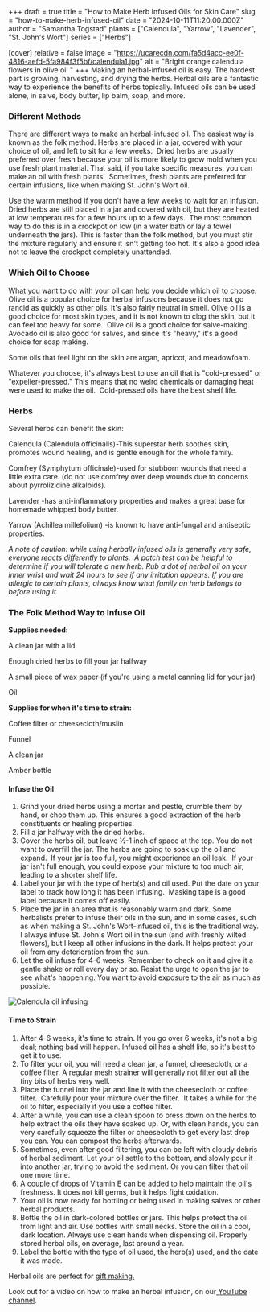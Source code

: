 +++
draft = true
title = "How to Make Herb Infused Oils for Skin Care"
slug = "how-to-make-herb-infused-oil"
date = "2024-10-11T11:20:00.000Z"
author = "Samantha Togstad"
plants = ["Calendula", "Yarrow", "Lavender", "St. John's Wort"]
series = ["Herbs"]

[cover]
relative = false
image = "https://ucarecdn.com/fa5d4acc-ee0f-4816-aefd-5fa984f3f5bf/calendula1.jpg"
alt = "Bright orange calendula flowers in olive oil "
+++
Making an herbal-infused oil is easy. The hardest part is growing, harvesting, and drying the herbs. Herbal oils are a fantastic way to experience the benefits of herbs topically. Infused oils can be used alone, in salve, body butter, lip balm, soap, and more. 

### Different Methods

There are different ways to make an herbal-infused oil. The easiest way is known as the folk method. Herbs are placed in a jar, covered with your choice of oil, and left to sit for a few weeks.  Dried herbs are usually preferred over fresh because your oil is more likely to grow mold when you use fresh plant material. That said, if you take specific measures, you can make an oil with fresh plants.  Sometimes, fresh plants are preferred for certain infusions, like when making St. John's Wort oil. 

Use the warm method if you don't have a few weeks to wait for an infusion.  Dried herbs are still placed in a jar and covered with oil, but they are heated at low temperatures for a few hours up to a few days.  The most common way to do this is in a crockpot on low (in a water bath or lay a towel underneath the jars). This is faster than the folk method, but you must stir the mixture regularly and ensure it isn't getting too hot. It's also a good idea not to leave the crockpot completely unattended. 

### Which Oil to Choose

What you want to do with your oil can help you decide which oil to choose. Olive oil is a popular choice for herbal infusions because it does not go rancid as quickly as other oils. It's also fairly neutral in smell. Olive oil is a good choice for most skin types, and it is not known to clog the skin, but it can feel too heavy for some.  Olive oil is a good choice for salve-making.  Avocado oil is also good for salves, and since it's "heavy," it's a good choice for soap making. 

Some oils that feel light on the skin are argan, apricot, and meadowfoam. 

Whatever you choose, it's always best to use an oil that is "cold-pressed" or "expeller-pressed." This means that no weird chemicals or damaging heat were used to make the oil.  Cold-pressed oils have the best shelf life.

### Herbs

Several herbs can benefit the skin:

Calendula (Calendula officinalis)-This superstar herb soothes skin, promotes wound healing, and is gentle enough for the whole family.

Comfrey (Symphytum officinale)-used for stubborn wounds that need a little extra care. (do not use comfrey over deep wounds due to concerns about pyrrolizidine alkaloids). 

Lavender -has anti-inflammatory properties and makes a great base for homemade whipped body butter.

Yarrow (Achillea millefolium) -is known to have anti-fungal and antiseptic properties. 

*A note of caution: while using herbally infused oils is generally very safe, everyone reacts differently to plants.  A patch test can be helpful to determine if you will tolerate a new herb. Rub a dot of herbal oil on your inner wrist and wait 24 hours to see if any irritation appears. If you are allergic to certain plants, always know what family an herb belongs to before using it.*  

### The Folk Method Way to Infuse Oil

**Supplies needed:** 

A clean jar with a lid

Enough dried herbs to fill your jar halfway

A small piece of wax paper (if you're using a metal canning lid for your jar)

Oil

**Supplies for when it's time to strain:**

Coffee filter or cheesecloth/muslin 

Funnel 

A clean jar

Amber bottle 

#### Infuse the Oil

1. Grind your dried herbs using a mortar and pestle, crumble them by hand, or chop them up. This ensures a good extraction of the herb constituents or healing properties.
2. Fill a jar halfway with the dried herbs.
3. Cover the herbs oil, but leave ½-1 inch of space at the top. You do not want to overfill the jar. The herbs are going to soak up the oil and expand.  If your jar is too full, you might experience an oil leak.  If your jar isn't full enough, you could expose your mixture to too much air, leading to a shorter shelf life. 
4. Label your jar with the type of herb(s) and oil used. Put the date on your label to track how long it has been infusing.  Masking tape is a good label because it comes off easily. 
5. Place the jar in an area that is reasonably warm and dark. Some herbalists prefer to infuse their oils in the sun, and in some cases, such as when making a St. John's Wort-infused oil, this is the traditional way. I always infuse St. John's Wort oil in the sun (and with freshly wilted flowers), but I keep all other infusions in the dark. It helps protect your oil from any deterioration from the sun. 
6. Let the oil infuse for 4-6 weeks. Remember to check on it and give it a gentle shake or roll every day or so. Resist the urge to open the jar to see what's happening. You want to avoid exposure to the air as much as possible. 

![Calendula oil infusing ](https://ucarecdn.com/1159d10f-dfc0-4498-8180-5c68eb4b7863/plantercalendula2.jpg)

#### Time to Strain

1. After 4-6 weeks, it's time to strain. If you go over 6 weeks, it's not a big deal; nothing bad will happen. Infused oil has a shelf life, so it's best to get it to use. 
2. To filter your oil, you will need a clean jar, a funnel, cheesecloth, or a coffee filter. A regular mesh strainer will generally not filter out all the tiny bits of herbs very well. 
3. Place the funnel into the jar and line it with the cheesecloth or coffee filter.  Carefully pour your mixture over the filter.  It takes a while for the oil to filter, especially if you use a coffee filter.
4. After a while, you can use a clean spoon to press down on the herbs to help extract the oils they have soaked up. Or, with clean hands, you can very carefully squeeze the filter or cheesecloth to get every last drop you can. You can compost the herbs afterwards.
5. Sometimes, even after good filtering, you can be left with cloudy debris of herbal sediment. Let your oil settle to the bottom, and slowly pour it into another jar, trying to avoid the sediment. Or you can filter that oil one more time. 
6. A couple of drops of Vitamin E can be added to help maintain the oil's freshness. It does not kill germs, but it helps fight oxidation.
7. Your oil is now ready for bottling or being used in making salves or other herbal products.  
8. Bottle the oil in dark-colored bottles or jars. This helps protect the oil from light and air. Use bottles with small necks. Store the oil in a cool, dark location. Always use clean hands when dispensing oil. Properly stored herbal oils, on average, last around a year. 
9. Label the bottle with the type of oil used, the herb(s) used, and the date it was made. 

Herbal oils are perfect for [gift making. ](https://blog.planter.garden/posts/gifts-from-the-garden/)

[](https://blog.planter.garden/posts/gifts-from-the-garden/)Look out for a video on how to make an herbal infusion, on our[ YouTube channel](https://www.youtube.com/@planterapp).  [](https://blog.planter.garden/posts/gifts-from-the-garden/)
